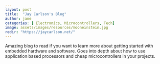 ```yaml
---
layout: post
title:  "Jay Carlson's Blog"
author: jane
categories: [ Electronics, Microcontrollers, Tech]
image: assets/images/resources/mooneinstein.jpg
redir: "https://jaycarlson.net/"
---
```


Amazing blog to read if you want to learn more about getting started with embedded hardware and software. Goes into depth about how to use application based processors and cheap microcontrollers in your projects.
